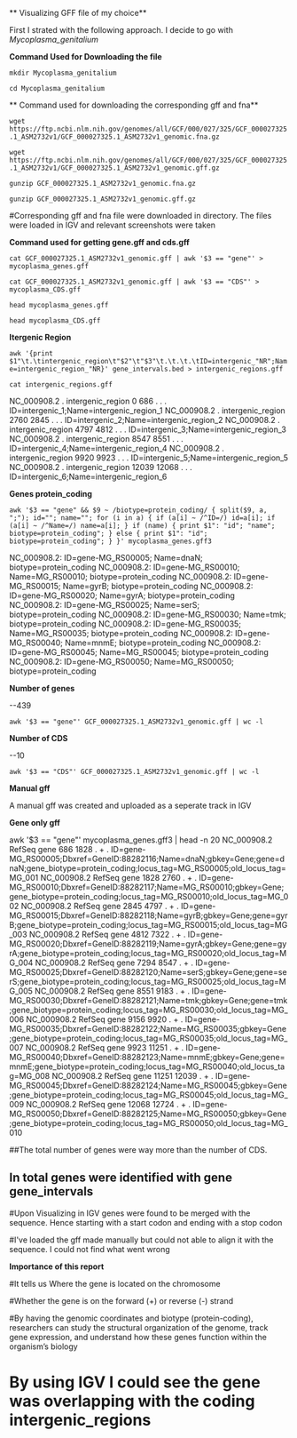 ** Visualizing GFF file of my choice**

First I strated with the following approach. I decide to go with *Mycoplasma_genitalium*

**Command Used for Downloading the file**

`mkdir Mycoplasma_genitalium`

`cd Mycoplasma_genitalium`

** Command used for downloading the corresponding gff and fna**

`wget https://ftp.ncbi.nlm.nih.gov/genomes/all/GCF/000/027/325/GCF_000027325.1_ASM2732v1/GCF_000027325.1_ASM2732v1_genomic.fna.gz`

`wget https://ftp.ncbi.nlm.nih.gov/genomes/all/GCF/000/027/325/GCF_000027325.1_ASM2732v1/GCF_000027325.1_ASM2732v1_genomic.gff.gz`

`gunzip GCF_000027325.1_ASM2732v1_genomic.fna.gz`

`gunzip GCF_000027325.1_ASM2732v1_genomic.gff.gz`

#Corresponding gff and fna file were downloaded in directory. The files were loaded in IGV and relevant screenshots were taken

**Command used for getting gene.gff and cds.gff**


`cat GCF_000027325.1_ASM2732v1_genomic.gff | awk '$3 == "gene"' > mycoplasma_genes.gff`


`cat GCF_000027325.1_ASM2732v1_genomic.gff | awk '$3 == "CDS"' > mycoplasma_CDS.gff`


`head mycoplasma_genes.gff`

`head mycoplasma_CDS.gff`


**Itergenic Region**

`awk '{print $1"\t.\tintergenic_region\t"$2"\t"$3"\t.\t.\t.\tID=intergenic_"NR";Name=intergenic_region_"NR}' gene_intervals.bed > intergenic_regions.gff`

`cat intergenic_regions.gff`

NC_000908.2     .       intergenic_region       0       686     .       .       .       ID=intergenic_1;Name=intergenic_region_1
NC_000908.2     .       intergenic_region       2760    2845    .       .       .       ID=intergenic_2;Name=intergenic_region_2
NC_000908.2     .       intergenic_region       4797    4812    .       .       .       ID=intergenic_3;Name=intergenic_region_3
NC_000908.2     .       intergenic_region       8547    8551    .       .       .       ID=intergenic_4;Name=intergenic_region_4
NC_000908.2     .       intergenic_region       9920    9923    .       .       .       ID=intergenic_5;Name=intergenic_region_5
NC_000908.2     .       intergenic_region       12039   12068   .       .       .       ID=intergenic_6;Name=intergenic_region_6

**Genes protein_coding**

`awk '$3 == "gene" && $9 ~ /biotype=protein_coding/ {
    split($9, a, ";");
    id="";
    name="";
    for (i in a) {
        if (a[i] ~ /^ID=/) id=a[i];
        if (a[i] ~ /^Name=/) name=a[i];
    }
    if (name) {
        print $1": "id"; "name"; biotype=protein_coding";
    } else {
        print $1": "id"; biotype=protein_coding";
    }
}' mycoplasma_genes.gff3`

NC_000908.2: ID=gene-MG_RS00005; Name=dnaN; biotype=protein_coding
NC_000908.2: ID=gene-MG_RS00010; Name=MG_RS00010; biotype=protein_coding
NC_000908.2: ID=gene-MG_RS00015; Name=gyrB; biotype=protein_coding
NC_000908.2: ID=gene-MG_RS00020; Name=gyrA; biotype=protein_coding
NC_000908.2: ID=gene-MG_RS00025; Name=serS; biotype=protein_coding
NC_000908.2: ID=gene-MG_RS00030; Name=tmk; biotype=protein_coding
NC_000908.2: ID=gene-MG_RS00035; Name=MG_RS00035; biotype=protein_coding
NC_000908.2: ID=gene-MG_RS00040; Name=mnmE; biotype=protein_coding
NC_000908.2: ID=gene-MG_RS00045; Name=MG_RS00045; biotype=protein_coding
NC_000908.2: ID=gene-MG_RS00050; Name=MG_RS00050; biotype=protein_coding

**Number of genes**

--439

`awk '$3 == "gene"' GCF_000027325.1_ASM2732v1_genomic.gff | wc -l`

**Number of CDS**

--10

`awk '$3 == "CDS"' GCF_000027325.1_ASM2732v1_genomic.gff | wc -l`

**Manual gff**

A manual gff was created and uploaded as a seperate track in IGV

**Gene only gff**

awk '$3 == "gene"' mycoplasma_genes.gff3 | head -n 20
NC_000908.2     RefSeq  gene    686     1828    .       +       .       ID=gene-MG_RS00005;Dbxref=GeneID:88282116;Name=dnaN;gbkey=Gene;gene=dnaN;gene_biotype=protein_coding;locus_tag=MG_RS00005;old_locus_tag=MG_001
NC_000908.2     RefSeq  gene    1828    2760    .       +       .       ID=gene-MG_RS00010;Dbxref=GeneID:88282117;Name=MG_RS00010;gbkey=Gene;gene_biotype=protein_coding;locus_tag=MG_RS00010;old_locus_tag=MG_002
NC_000908.2     RefSeq  gene    2845    4797    .       +       .       ID=gene-MG_RS00015;Dbxref=GeneID:88282118;Name=gyrB;gbkey=Gene;gene=gyrB;gene_biotype=protein_coding;locus_tag=MG_RS00015;old_locus_tag=MG_003
NC_000908.2     RefSeq  gene    4812    7322    .       +       .       ID=gene-MG_RS00020;Dbxref=GeneID:88282119;Name=gyrA;gbkey=Gene;gene=gyrA;gene_biotype=protein_coding;locus_tag=MG_RS00020;old_locus_tag=MG_004
NC_000908.2     RefSeq  gene    7294    8547    .       +       .       ID=gene-MG_RS00025;Dbxref=GeneID:88282120;Name=serS;gbkey=Gene;gene=serS;gene_biotype=protein_coding;locus_tag=MG_RS00025;old_locus_tag=MG_005
NC_000908.2     RefSeq  gene    8551    9183    .       +       .       ID=gene-MG_RS00030;Dbxref=GeneID:88282121;Name=tmk;gbkey=Gene;gene=tmk;gene_biotype=protein_coding;locus_tag=MG_RS00030;old_locus_tag=MG_006
NC_000908.2     RefSeq  gene    9156    9920    .       +       .       ID=gene-MG_RS00035;Dbxref=GeneID:88282122;Name=MG_RS00035;gbkey=Gene;gene_biotype=protein_coding;locus_tag=MG_RS00035;old_locus_tag=MG_007
NC_000908.2     RefSeq  gene    9923    11251   .       +       .       ID=gene-MG_RS00040;Dbxref=GeneID:88282123;Name=mnmE;gbkey=Gene;gene=mnmE;gene_biotype=protein_coding;locus_tag=MG_RS00040;old_locus_tag=MG_008
NC_000908.2     RefSeq  gene    11251   12039   .       +       .       ID=gene-MG_RS00045;Dbxref=GeneID:88282124;Name=MG_RS00045;gbkey=Gene;gene_biotype=protein_coding;locus_tag=MG_RS00045;old_locus_tag=MG_009
NC_000908.2     RefSeq  gene    12068   12724   .       +       .       ID=gene-MG_RS00050;Dbxref=GeneID:88282125;Name=MG_RS00050;gbkey=Gene;gene_biotype=protein_coding;locus_tag=MG_RS00050;old_locus_tag=MG_010


##The total number of genes were way more than the number of CDS.

## In total genes were identified with gene gene_intervals

#Upon Visualizing in IGV genes were found to be merged with the sequence. Hence starting with a start codon and ending with a stop codon

#I've loaded the gff made manually but could not able to align it with the sequence. I could not find what went wrong

**Importance of this report**

#It tells us Where the gene is located on the chromosome

#Whether the gene is on the forward (+) or reverse (-) strand

#By having the genomic coordinates and biotype (protein-coding), researchers can study the structural organization of the genome, track gene expression, and understand how these genes function within the organism’s biology


# By using IGV I could see the gene was overlapping with the coding intergenic_regions

